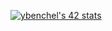 [![ybenchel's 42 stats](https://badge.mediaplus.ma/black/ybenchel)](https://github.com/oakoudad/badge42)
